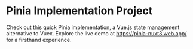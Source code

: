 # Pinia Implementation Project

Check out this quick Pinia implementation, a Vue.js state management alternative to Vuex. Explore the live demo at https://pinia-nuxt3.web.app/ for a firsthand experience.
